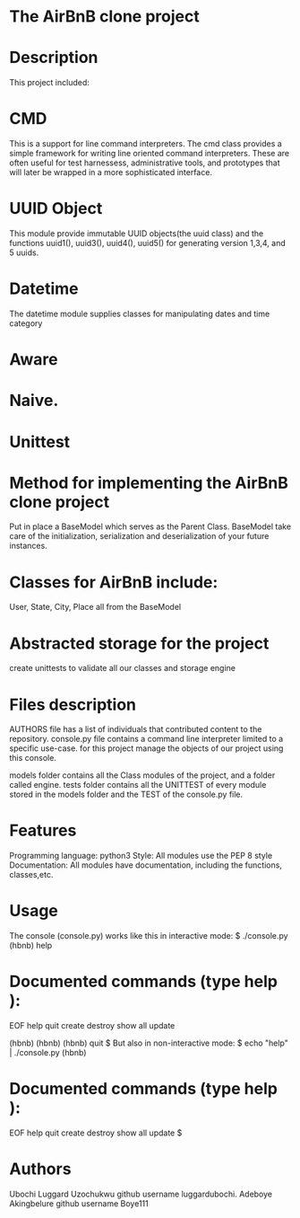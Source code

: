 # The AirBnB clone project
# Description
This project included:
# CMD
This is a support for line command interpreters. The cmd class provides a simple framework for writing line oriented command interpreters. These are often useful for test harnessess, administrative tools, and prototypes that will later be wrapped in a more sophisticated interface.
# UUID Object
This module provide immutable UUID objects(the uuid class) and the functions uuid1(), uuid3(), uuid4(), uuid5() for generating version 1,3,4, and 5 uuids.
# Datetime
The datetime module supplies classes for manipulating dates and time
category
# Aware
# Naive.
# Unittest
# Method for implementing the AirBnB clone project
Put in place a BaseModel which serves as the Parent Class.
BaseModel take care of the initialization, serialization and deserialization of your future instances.
# Classes for AirBnB include:
User, State, City, Place all from the BaseModel
# Abstracted storage for the project
create unittests to validate all our classes and storage engine
# Files description
AUTHORS file has a list of individuals that contributed content to the repository.
console.py file contains a command line interpreter limited to a specific use-case. for this project manage the objects of our project using this console.

models folder contains all the Class modules of the project, and a folder called engine.
tests folder contains all the UNITTEST of every module stored in the models folder and the TEST of the console.py file.
# Features
Programming language: python3
Style: All modules use the PEP 8 style
Documentation: All modules have documentation, including the functions, classes,etc.
# Usage
The console (console.py) works like this in interactive mode:
$ ./console.py
(hbnb) help

Documented commands (type help <topic>):
========================================
EOF  help  quit  create  destroy  show  all  update

(hbnb)
(hbnb)
(hbnb) quit
$
But also in non-interactive mode:
$ echo "help" | ./console.py
(hbnb)

Documented commands (type help <topic>):
========================================
EOF  help  quit  create  destroy  show  all  update
$
# Authors
Ubochi Luggard Uzochukwu
github username
luggardubochi.
Adeboye Akingbelure
github username
Boye111

